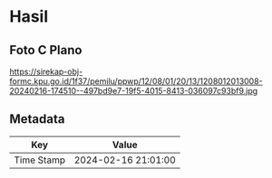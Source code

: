# Hasil

## Foto C Plano

https://sirekap-obj-formc.kpu.go.id/1f37/pemilu/ppwp/12/08/01/20/13/1208012013008-20240216-174510--497bd9e7-19f5-4015-8413-036097c93bf9.jpg


## Metadata

| Key        | Value               |
| ---------- | ------------------- |
| Time Stamp | 2024-02-16 21:01:00 |



